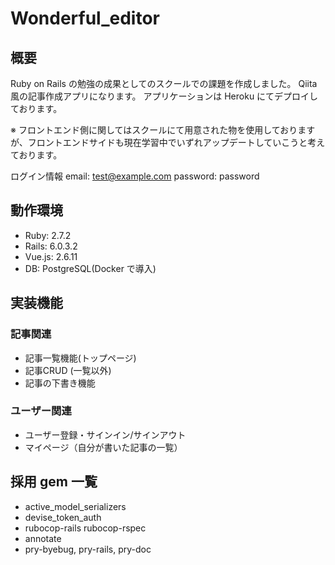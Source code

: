 # Wonderful_editor
## 概要

Ruby on Rails の勉強の成果としてのスクールでの課題を作成しました。
Qiita 風の記事作成アプリになります。
アプリケーションは Heroku にてデプロイしております。

※ フロントエンド側に関してはスクールにて用意された物を使用しておりますが、フロントエンドサイドも現在学習中でいずれアップデートしていこうと考えております。

ログイン情報
email: test@example.com
password: password

## 動作環境

- Ruby: 2.7.2
- Rails: 6.0.3.2
- Vue.js: 2.6.11
- DB: PostgreSQL(Docker で導入)

## 実装機能
### 記事関連
- 記事一覧機能(トップページ)
- 記事CRUD (一覧以外)
- 記事の下書き機能

### ユーザー関連
- ユーザー登録・サインイン/サインアウト
- マイページ（自分が書いた記事の一覧）

## 採用 gem 一覧
- active_model_serializers
- devise_token_auth
- rubocop-rails rubocop-rspec
- annotate
- pry-byebug, pry-rails, pry-doc
